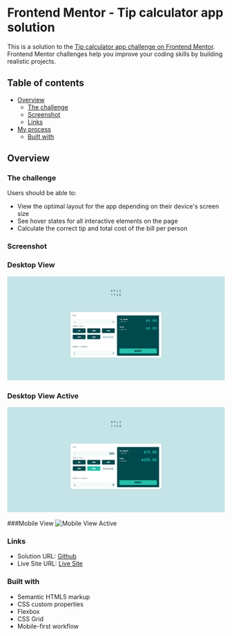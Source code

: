 # Frontend Mentor - Tip calculator app solution

This is a solution to the [Tip calculator app challenge on Frontend Mentor](https://www.frontendmentor.io/challenges/tip-calculator-app-ugJNGbJUX). Frontend Mentor challenges help you improve your coding skills by building realistic projects.

## Table of contents

- [Overview](#overview)
  - [The challenge](#the-challenge)
  - [Screenshot](#screenshot)
  - [Links](#links)
- [My process](#my-process)
  - [Built with](#built-with)
 

## Overview

### The challenge

Users should be able to:

- View the optimal layout for the app depending on their device's screen size
- See hover states for all interactive elements on the page
- Calculate the correct tip and total cost of the bill per person

### Screenshot

### Desktop View
![Desktop View](./assets/desktop_view.png)

### Desktop View Active
![Desktop View Active](./assets/active_desktop.png)

###Mobile View
![Mobile View Active](./assets/mobile_view)


### Links

- Solution URL: [Github](https://github.com/IanMcbull/frontend-mentor-tip-calculator)
- Live Site URL: [Live Site](https://marvelous-empanada-972eae.netlify.app/)

### Built with

- Semantic HTML5 markup
- CSS custom properties
- Flexbox
- CSS Grid
- Mobile-first workflow






